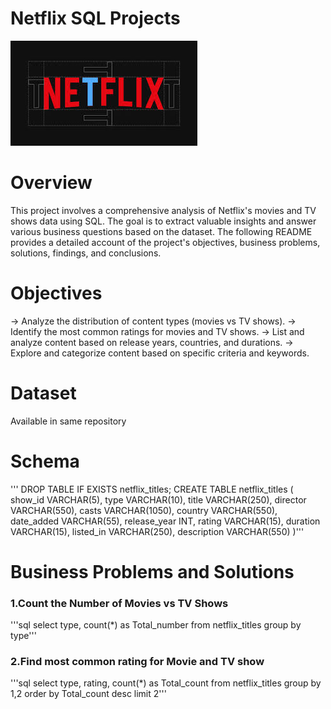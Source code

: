 # Netflix SQL Projects

![NetFlix logo](https://github.com/Deepak-Byte/SQL_Projects/blob/main/Netflix_logo.jpeg)

# Overview
This project involves a comprehensive analysis of Netflix's movies and TV shows data using SQL. The goal is to extract valuable insights and answer various business questions based on the dataset. The following README provides a detailed account of the project's objectives, business problems, solutions, findings, and conclusions.

# Objectives
-> Analyze the distribution of content types (movies vs TV shows).
-> Identify the most common ratings for movies and TV shows.
-> List and analyze content based on release years, countries, and durations.
-> Explore and categorize content based on specific criteria and keywords.

# Dataset
Available in same repository

# Schema
'''
DROP TABLE IF EXISTS netflix_titles;
CREATE TABLE netflix_titles
(
    show_id      VARCHAR(5),
    type         VARCHAR(10),
    title        VARCHAR(250),
    director     VARCHAR(550),
    casts        VARCHAR(1050),
    country      VARCHAR(550),
    date_added   VARCHAR(55),
    release_year INT,
    rating       VARCHAR(15),
    duration     VARCHAR(15),
    listed_in    VARCHAR(250),
    description  VARCHAR(550)
)'''

# Business Problems and Solutions
### 1.Count the Number of Movies vs TV Shows
'''sql
select type, count(*) as Total_number from netflix_titles group by type'''

### 2.Find most common rating for Movie and TV show
'''sql
select type, rating, count(*) as Total_count from netflix_titles group by 1,2  order by Total_count desc limit 2'''









